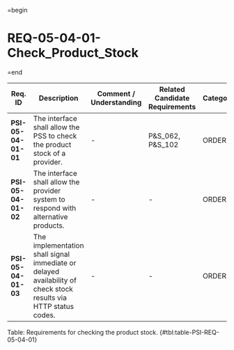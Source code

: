 =begin

# REQ-05-04-01-Check_Product_Stock

=end

| Req. ID                        | Description                         | Comment / Understanding                  | Related Candidate Requirements | Category                       |
| ------------------------------ | ----------------------------------- | ---------------------------------------- | ------------------------------ | ------------------------------ |
| __PSI-05-04-01-01__ | The interface shall allow the PSS to check the product stock of a provider.                                     | -                       | P&S_062, P&S_102               | ORDER    |
| __PSI-05-04-01-02__ | The interface shall allow the provider system to respond with alternative products.                             | -                       | -                              | ORDER    |
| __PSI-05-04-01-03__ | The implementation shall signal immediate or delayed availability of check stock results via HTTP status codes. | -                       | -                              | ORDER    |

Table: Requirements for checking the product stock. {#tbl:table-PSI-REQ-05-04-01}
